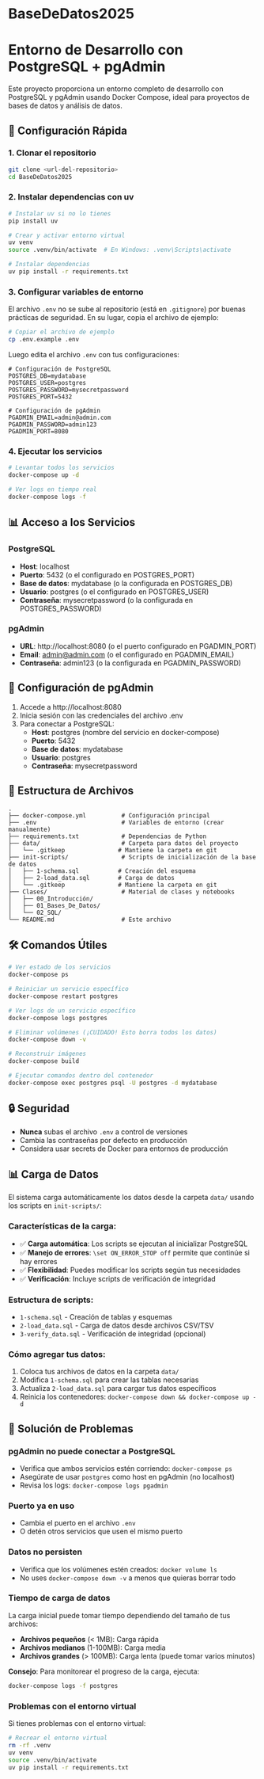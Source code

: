 # BaseDeDatos2025

# Entorno de Desarrollo con PostgreSQL + pgAdmin

Este proyecto proporciona un entorno completo de desarrollo con PostgreSQL y pgAdmin usando Docker Compose, ideal para proyectos de bases de datos y análisis de datos.

## 🚀 Configuración Rápida

### 1. Clonar el repositorio
```bash
git clone <url-del-repositorio>
cd BaseDeDatos2025
```

### 2. Instalar dependencias con uv
```bash
# Instalar uv si no lo tienes
pip install uv

# Crear y activar entorno virtual
uv venv
source .venv/bin/activate  # En Windows: .venv\Scripts\activate

# Instalar dependencias
uv pip install -r requirements.txt
```

### 3. Configurar variables de entorno
El archivo `.env` no se sube al repositorio (está en `.gitignore`) por buenas prácticas de seguridad. En su lugar, copia el archivo de ejemplo:

```bash
# Copiar el archivo de ejemplo
cp .env.example .env
```

Luego edita el archivo `.env` con tus configuraciones:

```env
# Configuración de PostgreSQL
POSTGRES_DB=mydatabase
POSTGRES_USER=postgres
POSTGRES_PASSWORD=mysecretpassword
POSTGRES_PORT=5432

# Configuración de pgAdmin
PGADMIN_EMAIL=admin@admin.com
PGADMIN_PASSWORD=admin123
PGADMIN_PORT=8080
```

### 4. Ejecutar los servicios
```bash
# Levantar todos los servicios
docker-compose up -d

# Ver logs en tiempo real
docker-compose logs -f
```

## 📊 Acceso a los Servicios

### PostgreSQL
- **Host**: localhost
- **Puerto**: 5432 (o el configurado en POSTGRES_PORT)
- **Base de datos**: mydatabase (o la configurada en POSTGRES_DB)
- **Usuario**: postgres (o el configurado en POSTGRES_USER)
- **Contraseña**: mysecretpassword (o la configurada en POSTGRES_PASSWORD)

### pgAdmin
- **URL**: http://localhost:8080 (o el puerto configurado en PGADMIN_PORT)
- **Email**: admin@admin.com (o el configurado en PGADMIN_EMAIL)
- **Contraseña**: admin123 (o la configurada en PGADMIN_PASSWORD)

## 🔧 Configuración de pgAdmin

1. Accede a http://localhost:8080
2. Inicia sesión con las credenciales del archivo .env
3. Para conectar a PostgreSQL:
   - **Host**: postgres (nombre del servicio en docker-compose)
   - **Puerto**: 5432
   - **Base de datos**: mydatabase
   - **Usuario**: postgres
   - **Contraseña**: mysecretpassword

## 📁 Estructura de Archivos

```
.
├── docker-compose.yml          # Configuración principal
├── .env                        # Variables de entorno (crear manualmente)
├── requirements.txt            # Dependencias de Python
├── data/                       # Carpeta para datos del proyecto
│   └── .gitkeep               # Mantiene la carpeta en git
├── init-scripts/               # Scripts de inicialización de la base de datos
│   ├── 1-schema.sql           # Creación del esquema
│   ├── 2-load_data.sql        # Carga de datos
│   └── .gitkeep               # Mantiene la carpeta en git
├── Clases/                     # Material de clases y notebooks
│   ├── 00_Introducción/
│   ├── 01_Bases_De_Datos/
│   └── 02_SQL/
└── README.md                   # Este archivo
```

## 🛠️ Comandos Útiles

```bash
# Ver estado de los servicios
docker-compose ps

# Reiniciar un servicio específico
docker-compose restart postgres

# Ver logs de un servicio específico
docker-compose logs postgres

# Eliminar volúmenes (¡CUIDADO! Esto borra todos los datos)
docker-compose down -v

# Reconstruir imágenes
docker-compose build

# Ejecutar comandos dentro del contenedor
docker-compose exec postgres psql -U postgres -d mydatabase
```

## 🔒 Seguridad

- **Nunca** subas el archivo `.env` a control de versiones
- Cambia las contraseñas por defecto en producción
- Considera usar secrets de Docker para entornos de producción

## 📊 Carga de Datos

El sistema carga automáticamente los datos desde la carpeta `data/` usando los scripts en `init-scripts/`:

### Características de la carga:
- ✅ **Carga automática**: Los scripts se ejecutan al inicializar PostgreSQL
- ✅ **Manejo de errores**: `\set ON_ERROR_STOP off` permite que continúe si hay errores
- ✅ **Flexibilidad**: Puedes modificar los scripts según tus necesidades
- ✅ **Verificación**: Incluye scripts de verificación de integridad

### Estructura de scripts:
- `1-schema.sql` - Creación de tablas y esquemas
- `2-load_data.sql` - Carga de datos desde archivos CSV/TSV
- `3-verify_data.sql` - Verificación de integridad (opcional)

### Cómo agregar tus datos:
1. Coloca tus archivos de datos en la carpeta `data/`
2. Modifica `1-schema.sql` para crear las tablas necesarias
3. Actualiza `2-load_data.sql` para cargar tus datos específicos
4. Reinicia los contenedores: `docker-compose down && docker-compose up -d`

## 🐛 Solución de Problemas

### pgAdmin no puede conectar a PostgreSQL
- Verifica que ambos servicios estén corriendo: `docker-compose ps`
- Asegúrate de usar `postgres` como host en pgAdmin (no localhost)
- Revisa los logs: `docker-compose logs pgadmin`

### Puerto ya en uso
- Cambia el puerto en el archivo `.env`
- O detén otros servicios que usen el mismo puerto

### Datos no persisten
- Verifica que los volúmenes estén creados: `docker volume ls`
- No uses `docker-compose down -v` a menos que quieras borrar todo

### Tiempo de carga de datos
La carga inicial puede tomar tiempo dependiendo del tamaño de tus archivos:
- **Archivos pequeños** (< 1MB): Carga rápida
- **Archivos medianos** (1-100MB): Carga media
- **Archivos grandes** (> 100MB): Carga lenta (puede tomar varios minutos)

**Consejo**: Para monitorear el progreso de la carga, ejecuta:
```bash
docker-compose logs -f postgres
```

### Problemas con el entorno virtual
Si tienes problemas con el entorno virtual:
```bash
# Recrear el entorno virtual
rm -rf .venv
uv venv
source .venv/bin/activate
uv pip install -r requirements.txt
```
